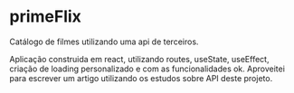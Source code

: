 # primeFlix

Catálogo de filmes utilizando uma api de terceiros.

Aplicação construida em react, utilizando routes, useState, useEffect, criação de loading personalizado e com as funcionalidades ok. Aproveitei para escrever um artigo utilizando os estudos sobre API deste projeto.
